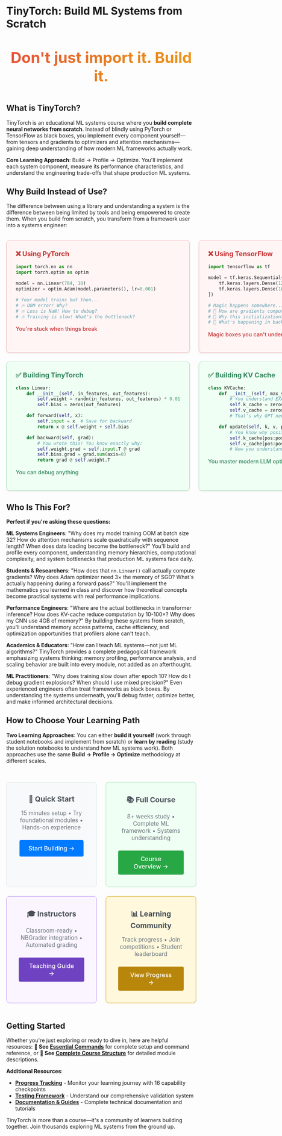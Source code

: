 # TinyTorch: Build ML Systems from Scratch

<h2 style="background: linear-gradient(135deg, #E74C3C 0%, #E67E22 50%, #F39C12 100%); -webkit-background-clip: text; -webkit-text-fill-color: transparent; background-clip: text; text-align: center; font-size: 2.5rem; margin: 3rem 0;">
Don't just import it. Build it.
</h2>

## What is TinyTorch?

TinyTorch is an educational ML systems course where you **build complete neural networks from scratch**. Instead of blindly using PyTorch or TensorFlow as black boxes, you implement every component yourself—from tensors and gradients to optimizers and attention mechanisms—gaining deep understanding of how modern ML frameworks actually work.

**Core Learning Approach**: Build → Profile → Optimize. You'll implement each system component, measure its performance characteristics, and understand the engineering trade-offs that shape production ML systems.

## Why Build Instead of Use?

The difference between using a library and understanding a system is the difference between being limited by tools and being empowered to create them. When you build from scratch, you transform from a framework user into a systems engineer:

<div style="display: grid; grid-template-columns: 1fr 1fr; gap: 1.5rem; margin: 2rem 0;">

<!-- Top Row: Using Libraries Examples -->
<div style="background: #fff5f5; border: 1px solid #feb2b2; padding: 1.5rem; border-radius: 0.5rem; box-shadow: 0 2px 4px rgba(0,0,0,0.1);">
<h3 style="margin: 0 0 1rem 0; color: #c53030; font-size: 1.1rem;">❌ Using PyTorch</h3>

```python
import torch.nn as nn
import torch.optim as optim

model = nn.Linear(784, 10)
optimizer = optim.Adam(model.parameters(), lr=0.001)

# Your model trains but then...
# 🔥 OOM error! Why?
# 🔥 Loss is NaN! How to debug?
# 🔥 Training is slow! What's the bottleneck?
```

<p style="color: #c53030; font-weight: 500; margin-top: 1rem; font-size: 0.9rem;">
You're stuck when things break
</p>
</div>

<div style="background: #fff5f5; border: 1px solid #feb2b2; padding: 1.5rem; border-radius: 0.5rem; box-shadow: 0 2px 4px rgba(0,0,0,0.1);">
<h3 style="margin: 0 0 1rem 0; color: #c53030; font-size: 1.1rem;">❌ Using TensorFlow</h3>

```python
import tensorflow as tf

model = tf.keras.Sequential([
    tf.keras.layers.Dense(128, activation='relu'),
    tf.keras.layers.Dense(10)
])

# Magic happens somewhere...
# 🤷 How are gradients computed?
# 🤷 Why this initialization?
# 🤷 What's happening in backward pass?
```

<p style="color: #c53030; font-weight: 500; margin-top: 1rem; font-size: 0.9rem;">
Magic boxes you can't understand
</p>
</div>

<!-- Bottom Row: Building Your Own Examples -->
<div style="background: #f0fff4; border: 1px solid #9ae6b4; padding: 1.5rem; border-radius: 0.5rem; box-shadow: 0 2px 4px rgba(0,0,0,0.1);">
<h3 style="margin: 0 0 1rem 0; color: #2f855a; font-size: 1.1rem;">✅ Building TinyTorch</h3>

```python
class Linear:
    def __init__(self, in_features, out_features):
        self.weight = randn(in_features, out_features) * 0.01
        self.bias = zeros(out_features)

    def forward(self, x):
        self.input = x  # Save for backward
        return x @ self.weight + self.bias

    def backward(self, grad):
        # You wrote this! You know exactly why:
        self.weight.grad = self.input.T @ grad
        self.bias.grad = grad.sum(axis=0)
        return grad @ self.weight.T
```

<p style="color: #2f855a; font-weight: 500; margin-top: 1rem; font-size: 0.9rem;">
You can debug anything
</p>
</div>

<div style="background: #f0fff4; border: 1px solid #9ae6b4; padding: 1.5rem; border-radius: 0.5rem; box-shadow: 0 2px 4px rgba(0,0,0,0.1);">
<h3 style="margin: 0 0 1rem 0; color: #2f855a; font-size: 1.1rem;">✅ Building KV Cache</h3>

```python
class KVCache:
    def __init__(self, max_seq_len, n_heads, head_dim):
        # You understand EXACTLY the memory layout:
        self.k_cache = zeros(max_seq_len, n_heads, head_dim)
        self.v_cache = zeros(max_seq_len, n_heads, head_dim)
        # That's why GPT needs GBs of RAM!

    def update(self, k, v, pos):
        # You know why position matters:
        self.k_cache[pos:pos+len(k)] = k  # Reuse past computations
        self.v_cache[pos:pos+len(v)] = v  # O(n²) → O(n) speedup!
        # Now you understand why context windows are limited
```

<p style="color: #2f855a; font-weight: 500; margin-top: 1rem; font-size: 0.9rem;">
You master modern LLM optimizations
</p>
</div>

</div>

## Who Is This For?

**Perfect if you're asking these questions:**

**ML Systems Engineers**: "Why does my model training OOM at batch size 32? How do attention mechanisms scale quadratically with sequence length? When does data loading become the bottleneck?" You'll build and profile every component, understanding memory hierarchies, computational complexity, and system bottlenecks that production ML systems face daily.

**Students & Researchers**: "How does that `nn.Linear()` call actually compute gradients? Why does Adam optimizer need 3× the memory of SGD? What's actually happening during a forward pass?" You'll implement the mathematics you learned in class and discover how theoretical concepts become practical systems with real performance implications.

**Performance Engineers**: "Where are the actual bottlenecks in transformer inference? How does KV-cache reduce computation by 10-100×? Why does my CNN use 4GB of memory?" By building these systems from scratch, you'll understand memory access patterns, cache efficiency, and optimization opportunities that profilers alone can't teach.

**Academics & Educators**: "How can I teach ML systems—not just ML algorithms?" TinyTorch provides a complete pedagogical framework emphasizing systems thinking: memory profiling, performance analysis, and scaling behavior are built into every module, not added as an afterthought.

**ML Practitioners**: "Why does training slow down after epoch 10? How do I debug gradient explosions? When should I use mixed precision?" Even experienced engineers often treat frameworks as black boxes. By understanding the systems underneath, you'll debug faster, optimize better, and make informed architectural decisions.

## How to Choose Your Learning Path

**Two Learning Approaches**: You can either **build it yourself** (work through student notebooks and implement from scratch) or **learn by reading** (study the solution notebooks to understand how ML systems work). Both approaches use the same **Build → Profile → Optimize** methodology at different scales.

<div style="display: grid; grid-template-columns: repeat(2, 1fr); gap: 1.5rem; margin: 3rem 0;">

<!-- Top Row -->
<div style="background: #f8f9fa; border: 1px solid #dee2e6; padding: 2rem; border-radius: 0.5rem; text-align: center;">
<h3 style="margin: 0 0 1rem 0; font-size: 1.2rem; color: #495057;">🔬 Quick Start</h3>
<p style="margin: 0 0 1.5rem 0; font-size: 0.95rem; color: #6c757d;">15 minutes setup • Try foundational modules • Hands-on experience</p>
<a href="quickstart-guide.html" style="display: inline-block; background: #007bff; color: white; padding: 0.75rem 1.5rem; border-radius: 0.25rem; text-decoration: none; font-weight: 500; font-size: 1rem;">Start Building →</a>
</div>

<div style="background: #f0fff4; border: 1px solid #9ae6b4; padding: 2rem; border-radius: 0.5rem; text-align: center;">
<h3 style="margin: 0 0 1rem 0; font-size: 1.2rem; color: #495057;">📚 Full Course</h3>
<p style="margin: 0 0 1.5rem 0; font-size: 0.95rem; color: #6c757d;">8+ weeks study • Complete ML framework • Systems understanding</p>
<a href="chapters/00-introduction.html" style="display: inline-block; background: #28a745; color: white; padding: 0.75rem 1.5rem; border-radius: 0.25rem; text-decoration: none; font-weight: 500; font-size: 1rem;">Course Overview →</a>
</div>

<!-- Bottom Row -->
<div style="background: #faf5ff; border: 1px solid #b794f6; padding: 2rem; border-radius: 0.5rem; text-align: center;">
<h3 style="margin: 0 0 1rem 0; font-size: 1.2rem; color: #495057;">🎓 Instructors</h3>
<p style="margin: 0 0 1.5rem 0; font-size: 0.95rem; color: #6c757d;">Classroom-ready • NBGrader integration • Automated grading</p>
<a href="usage-paths/classroom-use.html" style="display: inline-block; background: #6f42c1; color: white; padding: 0.75rem 1.5rem; border-radius: 0.25rem; text-decoration: none; font-weight: 500; font-size: 1rem;">Teaching Guide →</a>
</div>

<div style="background: #fff8dc; border: 1px solid #daa520; padding: 2rem; border-radius: 0.5rem; text-align: center;">
<h3 style="margin: 0 0 1rem 0; font-size: 1.2rem; color: #495057;">📊 Learning Community</h3>
<p style="margin: 0 0 1.5rem 0; font-size: 0.95rem; color: #6c757d;">Track progress • Join competitions • Student leaderboard</p>
<a href="leaderboard.html" style="display: inline-block; background: #b8860b; color: white; padding: 0.75rem 1.5rem; border-radius: 0.25rem; text-decoration: none; font-weight: 500; font-size: 1rem;">View Progress →</a>
</div>

</div>

## Getting Started

Whether you're just exploring or ready to dive in, here are helpful resources: **📖 See [Essential Commands](tito-essentials.html)** for complete setup and command reference, or **📖 See [Complete Course Structure](chapters/00-introduction.html)** for detailed module descriptions.

**Additional Resources**:
- **[Progress Tracking](learning-progress.html)** - Monitor your learning journey with 16 capability checkpoints
- **[Testing Framework](testing-framework.html)** - Understand our comprehensive validation system
- **[Documentation & Guides](resources.html)** - Complete technical documentation and tutorials

TinyTorch is more than a course—it's a community of learners building together. Join thousands exploring ML systems from the ground up.